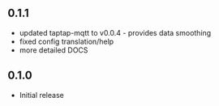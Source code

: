 <!-- https://developers.home-assistant.io/docs/add-ons/presentation#keeping-a-changelog -->

## 0.1.1

- updated taptap-mqtt to v0.0.4 - provides data smoothing
- fixed config translation/help
- more detailed DOCS

## 0.1.0

- Initial release
